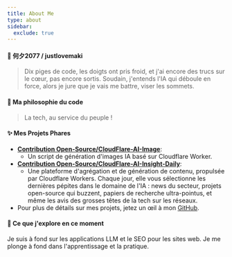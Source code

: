 ```yaml
---
title: About Me
type: about
sidebar:
  exclude: true
---
```

#### 👋 何夕2077 / justlovemaki

> Dix piges de code, les doigts ont pris froid, et j'ai encore des trucs sur le cœur, pas encore sortis.
> Soudain, j'entends l'IA qui déboule en force, alors je jure que je vais me battre, viser les sommets.

#### 🚀 Ma philosophie du code

> La tech, au service du peuple !

#### ✨ Mes Projets Phares

*   **[Contribution Open-Source/CloudFlare-AI-Image](https://github.com/justlovemaki/CloudFlare-AI-Image)**:
    *   Un script de génération d'images IA basé sur Cloudflare Worker.
*   **[Contribution Open-Source/CloudFlare-AI-Insight-Daily](https://github.com/justlovemaki/CloudFlare-AI-Insight-Daily)**:
    *   Une plateforme d'agrégation et de génération de contenu, propulsée par Cloudflare Workers. Chaque jour, elle vous sélectionne les dernières pépites dans le domaine de l'IA : news du secteur, projets open-source qui buzzent, papiers de recherche ultra-pointus, et même les avis des grosses têtes de la tech sur les réseaux.
*   Pour plus de détails sur mes projets, jetez un œil à mon [GitHub](https://github.com/justlovemaki).

#### 🌱 Ce que j'explore en ce moment

Je suis à fond sur les applications LLM et le SEO pour les sites web. Je me plonge à fond dans l'apprentissage et la pratique.